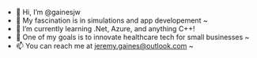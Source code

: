 - 👋 Hi, I’m @gainesjw
- 👀 My fascination is in simulations and app developement ~
- 🌱 I’m currently learning .Net, Azure, and anything C++!
- 💞️ One of my goals is to innovate healthcare tech for small businesses  ~
- 📫 You can reach me at jeremy.gaines@outlook.com ~

<!---
gainesjw/gainesjw is a ✨ special ✨ repository because its `README.md` (this file) appears on your GitHub profile.
You can click the Preview link to take a look at your changes.
--->
